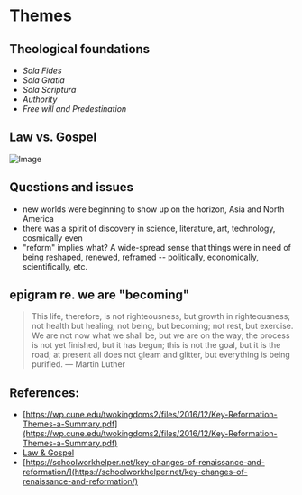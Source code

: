 # Themes #

## Theological foundations ##

- *Sola Fides*
- *Sola Gratia*
- *Sola Scriptura*
- *Authority*
- *Free will and Predestination*

## Law vs. Gospel ##

![Image](https://cdn.kastatic.org/ka-perseus-images/d9e7978a4b7fe756ac98a30c6f16b2331626d655.jpg)

## Questions and issues ##

- new worlds were beginning to show up on the horizon, Asia and North America
- there was a spirit of discovery in science, literature, art, technology, cosmically even
- "reform" implies what? A wide-spread sense that things were in need of being reshaped, renewed, reframed -- politically, economically, scientifically, etc.

## epigram re. we are "becoming" ##

> This life, therefore, is not righteousness, but growth in righteousness; not health but healing; not being, but becoming; not rest, but exercise. We are not now what we shall be, but we are on the way; the process is not yet finished, but it has begun; this is not the goal, but it is the road; at present all does not gleam and glitter, but everything is being purified. — Martin Luther 


## References: ##

* [https://wp.cune.edu/twokingdoms2/files/2016/12/Key-Reformation-Themes-a-Summary.pdf](https://wp.cune.edu/twokingdoms2/files/2016/12/Key-Reformation-Themes-a-Summary.pdf)
* [Law & Gospel](https://www.khanacademy.org/humanities/ap-art-history/early-europe-and-colonial-americas/reformation-counter-reformation/a/cranach-law-and-gospel-law-and-grace#:~:text=The%20Law%20and%20the%20Gospel%20is%20the%20single%20most%20influential,to%20reform%20the%20Catholic%20Church.)
* [https://schoolworkhelper.net/key-changes-of-renaissance-and-reformation/](https://schoolworkhelper.net/key-changes-of-renaissance-and-reformation/)

